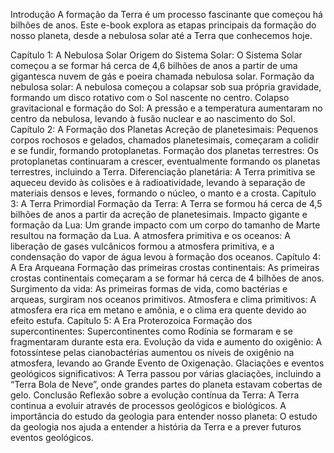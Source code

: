 Introdução
A formação da Terra é um processo fascinante que começou há bilhões de anos. Este e-book explora as etapas principais da formação do nosso planeta, desde a nebulosa solar até a Terra que conhecemos hoje.

Capítulo 1: A Nebulosa Solar
Origem do Sistema Solar: O Sistema Solar começou a se formar há cerca de 4,6 bilhões de anos a partir de uma gigantesca nuvem de gás e poeira chamada nebulosa solar.
Formação da nebulosa solar: A nebulosa começou a colapsar sob sua própria gravidade, formando um disco rotativo com o Sol nascente no centro.
Colapso gravitacional e formação do Sol: A pressão e a temperatura aumentaram no centro da nebulosa, levando à fusão nuclear e ao nascimento do Sol.
Capítulo 2: A Formação dos Planetas
Acreção de planetesimais: Pequenos corpos rochosos e gelados, chamados planetesimais, começaram a colidir e se fundir, formando protoplanetas.
Formação dos planetas terrestres: Os protoplanetas continuaram a crescer, eventualmente formando os planetas terrestres, incluindo a Terra.
Diferenciação planetária: A Terra primitiva se aqueceu devido às colisões e à radioatividade, levando à separação de materiais densos e leves, formando o núcleo, o manto e a crosta.
Capítulo 3: A Terra Primordial
Formação da Terra: A Terra se formou há cerca de 4,5 bilhões de anos a partir da acreção de planetesimais.
Impacto gigante e formação da Lua: Um grande impacto com um corpo do tamanho de Marte resultou na formação da Lua.
A atmosfera primitiva e os oceanos: A liberação de gases vulcânicos formou a atmosfera primitiva, e a condensação do vapor de água levou à formação dos oceanos.
Capítulo 4: A Era Arqueana
Formação das primeiras crostas continentais: As primeiras crostas continentais começaram a se formar há cerca de 4 bilhões de anos.
Surgimento da vida: As primeiras formas de vida, como bactérias e arqueas, surgiram nos oceanos primitivos.
Atmosfera e clima primitivos: A atmosfera era rica em metano e amônia, e o clima era quente devido ao efeito estufa.
Capítulo 5: A Era Proterozoica
Formação dos supercontinentes: Supercontinentes como Rodínia se formaram e se fragmentaram durante esta era.
Evolução da vida e aumento do oxigênio: A fotossíntese pelas cianobactérias aumentou os níveis de oxigênio na atmosfera, levando ao Grande Evento de Oxigenação.
Glaciações e eventos geológicos significativos: A Terra passou por várias glaciações, incluindo a “Terra Bola de Neve”, onde grandes partes do planeta estavam cobertas de gelo.
Conclusão
Reflexão sobre a evolução contínua da Terra: A Terra continua a evoluir através de processos geológicos e biológicos.
A importância do estudo da geologia para entender nosso planeta: O estudo da geologia nos ajuda a entender a história da Terra e a prever futuros eventos geológicos.

